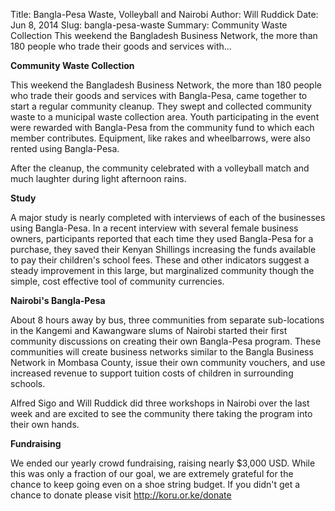 Title: Bangla-Pesa Waste, Volleyball and Nairobi
Author: Will Ruddick
Date: Jun 8, 2014
Slug: bangla-pesa-waste
Summary: Community Waste Collection This weekend the Bangladesh Business
Network, the more than 180 people who trade their goods and services
with...

**Community Waste Collection**

This weekend the Bangladesh Business Network, the more than 180 people
who trade their goods and services with Bangla-Pesa, came together to
start a regular community cleanup. They swept and collected community
waste to a municipal waste collection area. Youth participating in the
event were rewarded with Bangla-Pesa from the community fund to which
each member contributes. Equipment, like rakes and wheelbarrows, were
also rented using Bangla-Pesa.

After the cleanup, the community celebrated with a volleyball match and
much laughter during light afternoon rains.

**Study**

A major study is nearly completed with interviews of each of the
businesses using Bangla-Pesa. In a recent interview with several female
business owners, participants reported that each time they used
Bangla-Pesa for a purchase, they saved their Kenyan Shillings increasing
the funds available to pay their children's school fees. These and
other indicators suggest a steady improvement in this large, but
marginalized community though the simple, cost effective tool of
community currencies.

**Nairobi's Bangla-Pesa**

About 8 hours away by bus, three communities from separate sub-locations
in the Kangemi and Kawangware slums of Nairobi started their first
community discussions on creating their own Bangla-Pesa program. These
communities will create business networks similar to the Bangla Business
Network in Mombasa County, issue their own community vouchers, and use
increased revenue to support tuition costs of children in surrounding
schools.

Alfred Sigo and Will Ruddick did three workshops in Nairobi over the
last week and are excited to see the community there taking the program
into their own hands.

**Fundraising**

We ended our yearly crowd fundraising, raising nearly $3,000 USD. While
this was only a fraction of our goal, we are extremely grateful for the
chance to keep going even on a shoe string budget. If you didn't get a
chance to donate please visit <http://koru.or.ke/donate>
